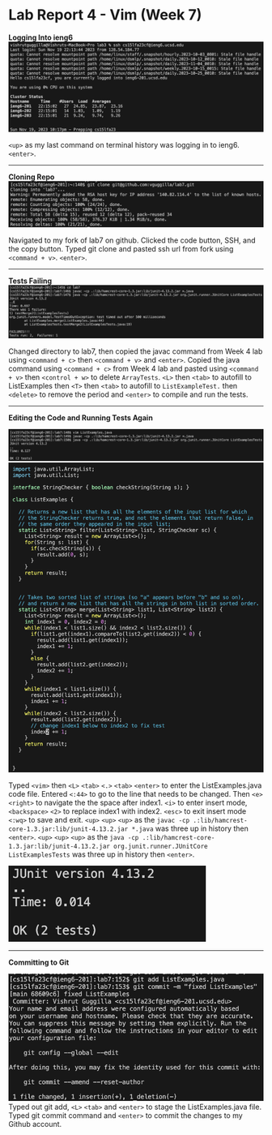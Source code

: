 # Lab Report 4 - Vim (Week 7)

**Logging Into ieng6**
![Image](login.png)

`<up>` as my last command on terminal history was logging in to ieng6. `<enter>`.

---

**Cloning Repo**
![Image](cloneLab7.png)

Navigated to my fork of lab7 on github. Clicked the code button, SSH, and the copy button. Typed git clone and pasted ssh url from fork using `<command + v>`. `<enter>`.

---

**Tests Failing**
![Image](testsFail.png)

Changed directory to lab7, then copied the javac command from Week 4 lab using `<command + c>` then `<command + v>` and `<enter>`.  Copied the java command using `<command + c>` from Week 4 lab and pasted using `<command + v>` then `<control + w>` to delete `ArrayTests`. `<L>` then `<tab>` to autofill to ListExamples then `<T>` then `<tab>` to autofill to `ListExampleTest.` then `<delete>` to remove the period and `<enter>` to compile and run the tests. 

---

**Editing the Code and Running Tests Again**

![Image](vimPass.png)
![Image](editingVim.png)

Typed `<vim>` then `<L>` `<tab>` `<.>` `<tab>` `<enter>` to enter the ListExamples.java code file. Entered `<:44>` to go to the line that needs to be changed. Then `<e>` `<right>` to navigate the the space after index1. `<i>` to enter insert mode, `<backspace>` `<2>` to replace index1 with index2. `<esc>` to exit insert mode `<:wq>` to save and exit.
`<up>` `<up>` `<up>` as the `javac -cp .:lib/hamcrest-core-1.3.jar:lib/junit-4.13.2.jar *.java` was three up in history then `<enter>`. `<up>` `<up>` `<up>` as the `java -cp .:lib/hamcrest-core-1.3.jar:lib/junit-4.13.2.jar org.junit.runner.JUnitCore ListExamplesTests` was three up in history then `<enter>`.

![Image](testsPass.png)

---

**Committing to Git**

![Image](gitCommit.png)
Typed out git add, `<L>` `<tab>` and `<enter>` to stage the ListExamples.java file. Typed git commit command and `<enter>` to commit the changes to my Github account.


